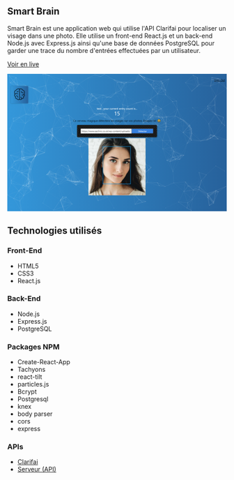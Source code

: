 ## Smart Brain

Smart Brain est une application web qui utilise l'API Clarifai pour localiser un visage dans une photo. Elle utilise un front-end React.js et un back-end Node.js avec Express.js ainsi qu'une base de données PostgreSQL pour garder une trace du nombre d'entrées effectuées par un utilisateur.

<a href="https://maxime50.github.io/smart-brain">Voir en live</a>

![picture of the app](https://github.com/Maxime50/smart-brain/blob/master/smart-brain-example.png)

## Technologies utilisés

### Front-End

- HTML5
- CSS3
- React.js

### Back-End

- Node.js
- Express.js
- PostgreSQL

### Packages NPM

- Create-React-App
- Tachyons
- react-tilt
- particles.js
- Bcrypt
- Postgresql
- knex
- body parser
- cors
- express

### APIs

- <a href="https://clarifai.com">Clarifai</a>
- <a href="https://github.com/Maxime50/smart-brain-api">Serveur (API)</a>
